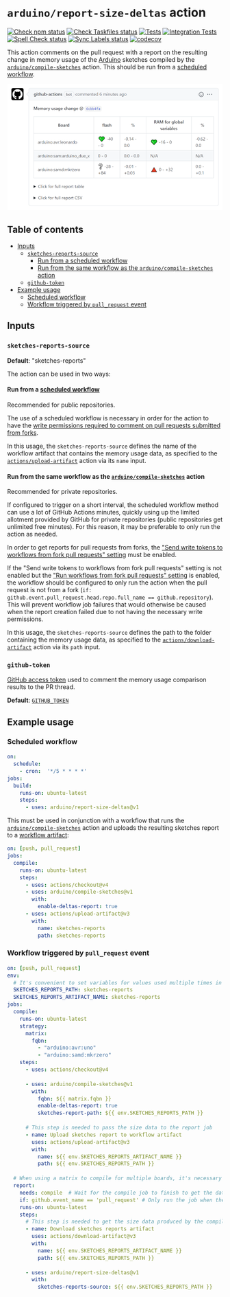 # `arduino/report-size-deltas` action

[![Check npm status](https://github.com/arduino/report-size-deltas/actions/workflows/check-npm-task.yml/badge.svg)](https://github.com/arduino/report-size-deltas/actions/workflows/check-npm-task.yml)
[![Check Taskfiles status](https://github.com/arduino/report-size-deltas/actions/workflows/check-taskfiles.yml/badge.svg)](https://github.com/arduino/report-size-deltas/actions/workflows/check-taskfiles.yml)
[![Tests](https://github.com/arduino/report-size-deltas/workflows/libraries/report-size-deltas%20workflow/badge.svg)](https://github.com/arduino/report-size-deltas/actions?workflow=libraries/report-size-deltas+workflow)
[![Integration Tests](https://github.com/arduino/report-size-deltas/actions/workflows/test-integration.yml/badge.svg)](https://github.com/arduino/report-size-deltas/actions/workflows/test-integration.yml)
[![Spell Check status](https://github.com/arduino/report-size-deltas/actions/workflows/spell-check-task.yml/badge.svg)](https://github.com/arduino/report-size-deltas/actions/workflows/spell-check-task.yml)
[![Sync Labels status](https://github.com/arduino/report-size-deltas/actions/workflows/sync-labels-npm.yml/badge.svg)](https://github.com/arduino/report-size-deltas/actions/workflows/sync-labels-npm.yml)
[![codecov](https://codecov.io/gh/arduino/report-size-deltas/branch/master/graph/badge.svg)](https://codecov.io/gh/arduino/report-size-deltas)

This action comments on the pull request with a report on the resulting change in memory usage of the [Arduino](https://www.arduino.cc/) sketches compiled by the [`arduino/compile-sketches`](https://github.com/arduino/compile-sketches) action. This should be run from a [scheduled workflow](https://help.github.com/en/actions/reference/workflow-syntax-for-github-actions#onschedule).

![sample report](etc/report-comment.png)

## Table of contents

<!-- toc -->

- [Inputs](#inputs)
  - [`sketches-reports-source`](#sketches-reports-source)
    - [Run from a scheduled workflow](#run-from-a-scheduled-workflow)
    - [Run from the same workflow as the `arduino/compile-sketches` action](#run-from-the-same-workflow-as-the-arduinocompile-sketches-action)
  - [`github-token`](#github-token)
- [Example usage](#example-usage)
  - [Scheduled workflow](#scheduled-workflow)
  - [Workflow triggered by `pull_request` event](#workflow-triggered-by-pull_request-event)

<!-- tocstop -->

## Inputs

### `sketches-reports-source`

**Default**: "sketches-reports"

The action can be used in two ways:

#### Run from a [scheduled workflow](https://help.github.com/en/actions/reference/workflow-syntax-for-github-actions#onschedule)

Recommended for public repositories.

The use of a scheduled workflow is necessary in order for the action to have the [write permissions required to comment on pull requests submitted from forks](https://help.github.com/en/actions/configuring-and-managing-workflows/authenticating-with-the-github_token).

In this usage, the `sketches-reports-source` defines the name of the workflow artifact that contains the memory usage data, as specified to the [`actions/upload-artifact`](https://github.com/actions/upload-artifact) action via its `name` input.

#### Run from the same workflow as the [`arduino/compile-sketches`](https://github.com/arduino/compile-sketches) action

Recommended for private repositories.

If configured to trigger on a short interval, the scheduled workflow method can use a lot of GitHub Actions minutes, quickly using up the limited allotment provided by GitHub for private repositories (public repositories get unlimited free minutes). For this reason, it may be preferable to only run the action as needed.

In order to get reports for pull requests from forks, the ["Send write tokens to workflows from fork pull requests" setting](https://docs.github.com/en/github/administering-a-repository/disabling-or-limiting-github-actions-for-a-repository#enabling-workflows-for-private-repository-forks) must be enabled.

If the "Send write tokens to workflows from fork pull requests" setting is not enabled but the ["Run workflows from fork pull requests" setting](https://docs.github.com/en/github/administering-a-repository/disabling-or-limiting-github-actions-for-a-repository#enabling-workflows-for-private-repository-forks) is enabled, the workflow should be configured to only run the action when the pull request is not from a fork (`if: github.event.pull_request.head.repo.full_name == github.repository`). This will prevent workflow job failures that would otherwise be caused when the report creation failed due to not having the necessary write permissions.

In this usage, the `sketches-reports-source` defines the path to the folder containing the memory usage data, as specified to the [`actions/download-artifact`](https://github.com/actions/download-artifact) action via its `path` input.

### `github-token`

[GitHub access token](https://docs.github.com/en/github/authenticating-to-github/creating-a-personal-access-token) used to comment the memory usage comparison results to the PR thread.

**Default**: [`GITHUB_TOKEN`](https://help.github.com/en/actions/configuring-and-managing-workflows/authenticating-with-the-github_token)

## Example usage

### Scheduled workflow

```yaml
on:
  schedule:
    - cron:  '*/5 * * * *'
jobs:
  build:
    runs-on: ubuntu-latest
    steps:
      - uses: arduino/report-size-deltas@v1
```

This must be used in conjunction with a workflow that runs the [`arduino/compile-sketches`](https://github.com/arduino/compile-sketches) action and uploads the resulting sketches report to a [workflow artifact](https://help.github.com/en/actions/configuring-and-managing-workflows/persisting-workflow-data-using-artifacts):
```yaml
on: [push, pull_request]
jobs:
  compile:
    runs-on: ubuntu-latest
    steps:
      - uses: actions/checkout@v4
      - uses: arduino/compile-sketches@v1
        with:
          enable-deltas-report: true
      - uses: actions/upload-artifact@v3
        with:
          name: sketches-reports
          path: sketches-reports
```

### Workflow triggered by `pull_request` event

```yaml
on: [push, pull_request]
env:
  # It's convenient to set variables for values used multiple times in the workflow
  SKETCHES_REPORTS_PATH: sketches-reports
  SKETCHES_REPORTS_ARTIFACT_NAME: sketches-reports
jobs:
  compile:
    runs-on: ubuntu-latest
    strategy:
      matrix:
        fqbn:
          - "arduino:avr:uno"
          - "arduino:samd:mkrzero"
    steps:
      - uses: actions/checkout@v4

      - uses: arduino/compile-sketches@v1
        with:
          fqbn: ${{ matrix.fqbn }}
          enable-deltas-report: true
          sketches-report-path: ${{ env.SKETCHES_REPORTS_PATH }}

      # This step is needed to pass the size data to the report job 
      - name: Upload sketches report to workflow artifact
        uses: actions/upload-artifact@v3
        with:
          name: ${{ env.SKETCHES_REPORTS_ARTIFACT_NAME }}
          path: ${{ env.SKETCHES_REPORTS_PATH }}

  # When using a matrix to compile for multiple boards, it's necessary to use a separate job for the deltas report
  report:
    needs: compile  # Wait for the compile job to finish to get the data for the report
    if: github.event_name == 'pull_request' # Only run the job when the workflow is triggered by a pull request
    runs-on: ubuntu-latest
    steps:
      # This step is needed to get the size data produced by the compile jobs
      - name: Download sketches reports artifact
        uses: actions/download-artifact@v3
        with:
          name: ${{ env.SKETCHES_REPORTS_ARTIFACT_NAME }}
          path: ${{ env.SKETCHES_REPORTS_PATH }}

      - uses: arduino/report-size-deltas@v1
        with:
          sketches-reports-source: ${{ env.SKETCHES_REPORTS_PATH }}
```

